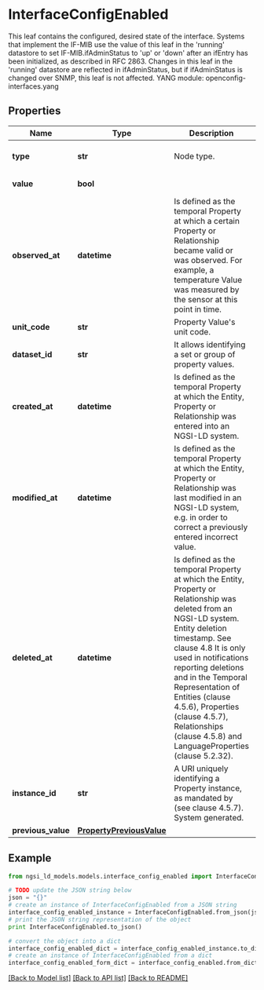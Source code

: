 # InterfaceConfigEnabled

This leaf contains the configured, desired state of the interface.  Systems that implement the IF-MIB use the value of this leaf in the 'running' datastore to set IF-MIB.ifAdminStatus to 'up' or 'down' after an ifEntry has been initialized, as described in RFC 2863.  Changes in this leaf in the 'running' datastore are reflected in ifAdminStatus, but if ifAdminStatus is changed over SNMP, this leaf is not affected.  YANG module: openconfig-interfaces.yang 

## Properties

Name | Type | Description | Notes
------------ | ------------- | ------------- | -------------
**type** | **str** | Node type.  | [optional] [default to 'Property']
**value** | **bool** |  | [default to True]
**observed_at** | **datetime** | Is defined as the temporal Property at which a certain Property or Relationship became valid or was observed. For example, a temperature Value was measured by the sensor at this point in time.  | [optional] 
**unit_code** | **str** | Property Value&#39;s unit code.  | [optional] 
**dataset_id** | **str** | It allows identifying a set or group of property values.  | [optional] 
**created_at** | **datetime** | Is defined as the temporal Property at which the Entity, Property or Relationship was entered into an NGSI-LD system.  | [optional] [readonly] 
**modified_at** | **datetime** | Is defined as the temporal Property at which the Entity, Property or Relationship was last modified in an NGSI-LD system, e.g. in order to correct a previously entered incorrect value.  | [optional] [readonly] 
**deleted_at** | **datetime** | Is defined as the temporal Property at which the Entity, Property or Relationship was deleted from an NGSI-LD system.  Entity deletion timestamp. See clause 4.8 It is only used in notifications reporting deletions and in the Temporal Representation of Entities (clause 4.5.6), Properties (clause 4.5.7), Relationships (clause 4.5.8) and LanguageProperties (clause 5.2.32).  | [optional] [readonly] 
**instance_id** | **str** | A URI uniquely identifying a Property instance, as mandated by (see clause 4.5.7). System generated.  | [optional] [readonly] 
**previous_value** | [**PropertyPreviousValue**](PropertyPreviousValue.md) |  | [optional] 

## Example

```python
from ngsi_ld_models.models.interface_config_enabled import InterfaceConfigEnabled

# TODO update the JSON string below
json = "{}"
# create an instance of InterfaceConfigEnabled from a JSON string
interface_config_enabled_instance = InterfaceConfigEnabled.from_json(json)
# print the JSON string representation of the object
print InterfaceConfigEnabled.to_json()

# convert the object into a dict
interface_config_enabled_dict = interface_config_enabled_instance.to_dict()
# create an instance of InterfaceConfigEnabled from a dict
interface_config_enabled_form_dict = interface_config_enabled.from_dict(interface_config_enabled_dict)
```
[[Back to Model list]](../README.md#documentation-for-models) [[Back to API list]](../README.md#documentation-for-api-endpoints) [[Back to README]](../README.md)


